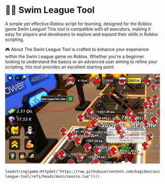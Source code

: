 # 🏊‍♂️ Swim League Tool

A simple yet effective Roblox script for learning, designed for the Roblox game Swim League! This tool is compatible with all executors, making it easy for players and developers to explore and expand their skills in Roblox scripting.

🎮 About
The Swim League Tool is crafted to enhance your experience within the Swim League game on Roblox. Whether you're a beginner looking to understand the basics or an advanced user aiming to refine your scripting, this tool provides an excellent starting point.

![Swim League Tool Image](https://raw.githubusercontent.com/bagidea/swim-league-tool/refs/heads/main/Screenshot.png)

```plaintext
loadstring(game:HttpGet("https://raw.githubusercontent.com/bagidea/swim-league-tool/refs/heads/main/source.lua"))()
